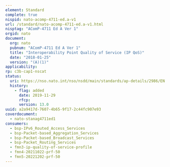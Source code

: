 ```yaml
---
element: Standard
complete: true
nispid: nato-acomp-4711-ed.a-v1
url: /standard/nato-acomp-4711-ed.a-v1.html
nisptag: "AComP-4711 Ed A Ver 1"
orgid: nato
document:
  org: nato
  pubnum: "AComP-4711 Ed A Ver 1"
  title: "Interoperability Point Quality of Service (IP QoS)"
  date: "2018-01-25"
  version: "(A)(1)"
applicability:
rp: c3b-cap1-nscat
status:
  uri: https://nso.nato.int/nso/nsdd/main/standards/ap-details/2986/EN
  history: 
    - flag: added
      date: 2019-11-29
      rfcp: 
      version: 13.0
uuid: a2a9417d-7607-4b65-9f17-2c44fc907e93
coverdocument:
  - nato-stanag4711ed1
consumers:
  - bsp-IPv6_Routed_Access_Services
  - bsp-Packet-based_Aggregation_Services
  - bsp-Packet-based_Broadcast_Services
  - bsp-Packet_Routing_Services
  - fmn3-ip-quality-of-service-profile
  - fmn4-20211022-prf-50
  - fmn5-20221202-prf-50
---
```

